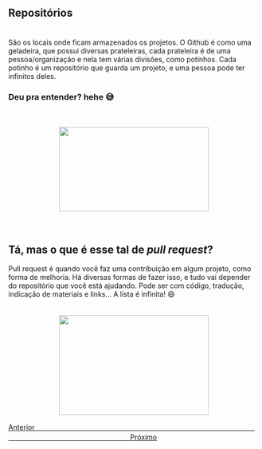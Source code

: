 ## Repositórios  
ㅤ  
São os locais onde ficam armazenados os projetos. O Github é como uma geladeira, que possui diversas prateleiras, cada prateleira é de uma pessoa/organização e nela tem várias divisões, como potinhos. Cada potinho é um repositório que guarda um projeto, e uma pessoa pode ter infinitos deles.  

### Deu pra entender? hehe :sweat_smile:
ㅤ 
<p align="center">
<img width="300px" align=center height="170px" src="https://media.giphy.com/media/4IUmsssMHo9gc/giphy.gif">
</p>  
ㅤ   

## Tá, mas o que é esse tal de **_pull request_**?  

Pull request é quando você faz uma contribuição em algum projeto, como forma de melhoria. Há diversas formas de fazer isso, e tudo vai depender do repositório que você está ajudando. Pode ser com código, tradução, indicação de materiais e links... A lista é infinita! :smile:  
ㅤ 
<p align="center">
<img width="300px" align=center height="200px" src="https://media.giphy.com/media/LqajRC2pU0Je8/giphy.gif">
</p>  

<div>
    <p align="left"> <a href="https://github.com/leticiadasilva/Hacktoberfest/wiki/1.-Hacktoberfest:-a-festa-do-c%C3%B3digo-aberto">Anterior ㅤㅤㅤㅤㅤㅤㅤㅤㅤㅤㅤㅤㅤㅤㅤㅤㅤㅤㅤㅤㅤㅤㅤㅤㅤㅤㅤㅤㅤㅤㅤㅤㅤㅤㅤㅤㅤㅤㅤㅤㅤㅤㅤㅤㅤㅤㅤㅤㅤㅤㅤㅤㅤ<a href="https://github.com/leticiadasilva/Hacktoberfest/wiki/3.-Por-onde-come%C3%A7ar-a-estudar%3F" >Próximo</p>
</div>
